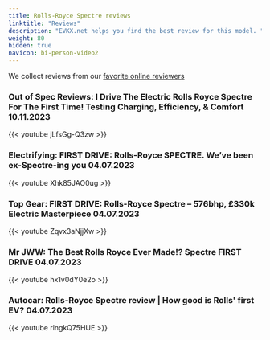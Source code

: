 ```yaml
---
title: Rolls-Royce Spectre reviews
linktitle: "Reviews"
description: "EVKX.net helps you find the best review for this model. "
weight: 80
hidden: true
navicon: bi-person-video2
---
```

We collect reviews from our [favorite online reviewers](/guides/evreviewers/)

### Out of Spec Reviews: I Drive The Electric Rolls Royce Spectre For The First Time! Testing Charging, Efficiency, & Comfort 10.11.2023

{{< youtube jLfsGg-Q3zw >}}

### Electrifying: FIRST DRIVE: Rolls-Royce SPECTRE. We’ve been ex-Spectre-ing you 04.07.2023

{{< youtube Xhk85JAO0ug >}}

### Top Gear: FIRST DRIVE: Rolls-Royce Spectre – 576bhp, £330k Electric Masterpiece 04.07.2023

{{< youtube Zqvx3aNjjXw >}}

### Mr JWW: The Best Rolls Royce Ever Made!? Spectre FIRST DRIVE 04.07.2023

{{< youtube hx1v0dY0e2o >}}

### Autocar: Rolls-Royce Spectre review | How good is Rolls' first EV? 04.07.2023

{{< youtube rlngkQ75HUE >}}

